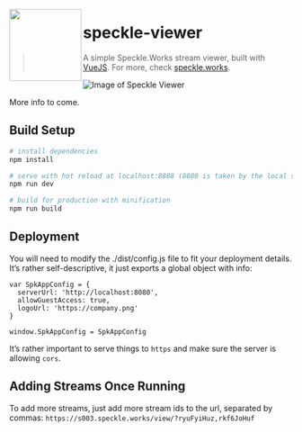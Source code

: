 <a href="url"><img src="https://speckle.works/img/logos/2xlogo-white.png" align="left" height="128" ></a>
# speckle-viewer

> A simple Speckle.Works stream viewer, built with [VueJS](https://vuejs.org/). For more, check [speckle.works](https://speckle.works/doc/onlineviewer/).

![Image of Speckle Viewer](https://speckle.works/img/onlineviewer/headerimg4c.png)

More info to come.

## Build Setup

``` bash
# install dependencies
npm install

# serve with hot reload at localhost:8888 (8080 is taken by the local speckle server instance 💯)
npm run dev

# build for production with minification
npm run build
```
## Deployment

You will need to modify the ./dist/config.js file to fit your deployment details. It’s rather self-descriptive, it just exports a global object with info:

```
var SpkAppConfig = {
  serverUrl: 'http://localhost:8080',
  allowGuestAccess: true,
  logoUrl: 'https://company.png'
}

window.SpkAppConfig = SpkAppConfig
```
It’s rather important to serve things to ```https``` and make sure the server is allowing ```cors```.

## Adding Streams Once Running

To add more streams, just add more stream ids to the url, separated by commas: ```https://s003.speckle.works/view/?ryuFyiHuz,rkf6JoHuf```
